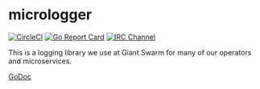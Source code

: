 # micrologger

[![CircleCI](https://circleci.com/gh/giantswarm/micrologger.svg?style=svg)](https://circleci.com/gh/giantswarm/micrologger) [![Go Report Card](https://goreportcard.com/badge/github.com/giantswarm/micrologger)](https://goreportcard.com/report/github.com/giantswarm/micrologger) [![IRC Channel](https://img.shields.io/badge/irc-%23giantswarm-blue.svg)](https://kiwiirc.com/client/irc.freenode.net/#giantswarm)

This is a logging library we use at Giant Swarm for many of our operators and microservices.

[GoDoc](https://godoc.org/github.com/giantswarm/micrologger)

